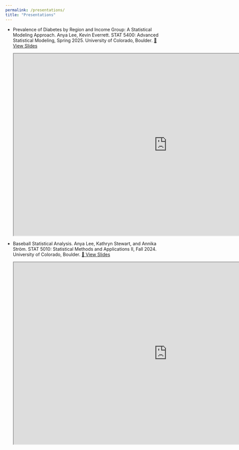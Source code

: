 ```yaml
---
permalink: /presentations/
title: "Presentations"
---
```


- Prevalence of Diabetes by Region and Income Group: A Statistical Modeling Approach. Anya Lee, Kevin Everrett. STAT 5400: Advanced Statistical Modeling, Spring 2025. University of Colorado, Boulder. 
  <a href="https://drive.google.com/file/d/1l1pyCi0cjxnk4iUI8BzODAOBR3AsNHTn/preview" target="_blank">📑 View Slides</a>
  <iframe src="https://drive.google.com/file/d/1l1pyCi0cjxnk4iUI8BzODAOBR3AsNHTn/preview" width="960" height="569" allow="autoplay"></iframe>
  
- Baseball Statistical Analysis. Anya Lee, Kathryn Stewart, and Annika Ström. STAT 5010: Statistical Methods and Applications II, Fall 2024. University of Colorado, Boulder. 
  <a href="https://drive.google.com/file/d/1l1pyCi0cjxnk4iUI8BzODAOBR3AsNHTn/preview" target="_blank">📑 View Slides</a>
  <iframe src="https://drive.google.com/file/d/1A2vlpeaJx0dA5Jm5r7aDI8a-HfzMSd9E/preview" width="960" height="569" allow="autoplay"></iframe>
